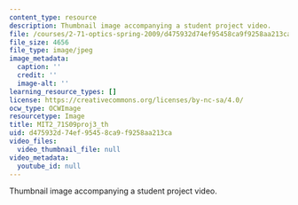 ```yaml
---
content_type: resource
description: Thumbnail image accompanying a student project video.
file: /courses/2-71-optics-spring-2009/d475932d74ef95458ca9f9258aa213ca_MIT2_71S09proj3_th.jpg
file_size: 4656
file_type: image/jpeg
image_metadata:
  caption: ''
  credit: ''
  image-alt: ''
learning_resource_types: []
license: https://creativecommons.org/licenses/by-nc-sa/4.0/
ocw_type: OCWImage
resourcetype: Image
title: MIT2_71S09proj3_th
uid: d475932d-74ef-9545-8ca9-f9258aa213ca
video_files:
  video_thumbnail_file: null
video_metadata:
  youtube_id: null
---
```

Thumbnail image accompanying a student project video.